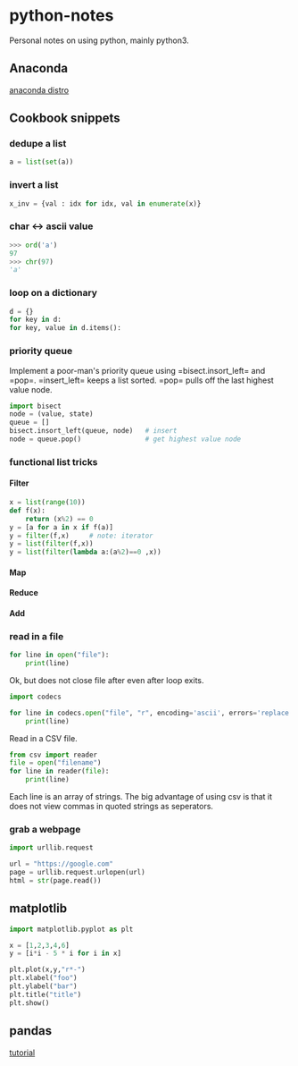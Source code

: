 # python-notes
Personal notes on using python, mainly python3.  

## Anaconda 

[anaconda distro](https://www.continuum.io/downloads)

## Cookbook snippets

### dedupe a list

```python
a = list(set(a))
```

### invert a list

```python
x_inv = {val : idx for idx, val in enumerate(x)}
```

### char <-> ascii value

```python
>>> ord('a')
97
>>> chr(97)
'a'
```

### loop on a dictionary

```python
d = {}
for key in d:
for key, value in d.items():
```

### priority queue

Implement a poor-man's priority queue using =bisect.insort_left= and =pop=.  =insert_left= keeps a list
sorted.  =pop= pulls off the last highest value node.
```python
import bisect
node = (value, state)
queue = []
bisect.insort_left(queue, node)   # insert
node = queue.pop()                # get highest value node
```

### functional list tricks

#### Filter
```python
x = list(range(10))
def f(x):
    return (x%2) == 0
y = [a for a in x if f(a)]
y = filter(f,x)     # note: iterator
y = list(filter(f,x))
y = list(filter(lambda a:(a%2)==0 ,x))
```

#### Map

#### Reduce

#### Add


### read in a file

```python
for line in open("file"):
    print(line)
```
Ok, but does not close file after even after loop exits.

```python
import codecs

for line in codecs.open("file", "r", encoding='ascii', errors='replace'):
    print(line)
```

Read in a CSV file.  
```python
from csv import reader
file = open("filename")
for line in reader(file):
    print(line)
```
Each line is an array of strings.  The big advantage of using csv is that 
it does not view commas in quoted strings as seperators.  

### grab a webpage

```python
import urllib.request

url = "https://google.com"
page = urllib.request.urlopen(url)
html = str(page.read())
```

## matplotlib

```python
import matplotlib.pyplot as plt

x = [1,2,3,4,6]
y = [i*i - 5 * i for i in x]

plt.plot(x,y,"r*-")
plt.xlabel("foo")
plt.ylabel("bar")
plt.title("title")
plt.show()
```

## pandas

[tutorial](https://pandas.pydata.org/pandas-docs/stable/tutorials.html)

